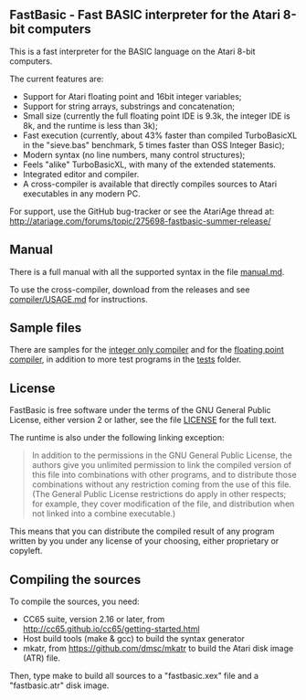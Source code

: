 FastBasic - Fast BASIC interpreter for the Atari 8-bit computers
----------------------------------------------------------------

This is a fast interpreter for the BASIC language on the Atari 8-bit computers.

The current features are:
- Support for Atari floating point and 16bit integer variables;
- Support for string arrays, substrings and concatenation;
- Small size (currently the full floating point IDE is 9.3k, the integer IDE is 8k, and the runtime is less than 3k);
- Fast execution (currently, about 43% faster than compiled TurboBasicXL in the "sieve.bas" benchmark, 5 times faster than OSS Integer Basic);
- Modern syntax (no line numbers, many control structures);
- Feels "alike" TurboBasicXL, with many of the extended statements.
- Integrated editor and compiler.
- A cross-compiler is available that directly compiles sources to Atari executables in any modern PC.

For support, use the GitHub bug-tracker or see the AtariAge thread at:
http://atariage.com/forums/topic/275698-fastbasic-summer-release/


Manual
------

There is a full manual with all the supported syntax in the file [manual.md](manual.md).

To use the cross-compiler, download from the releases and see [compiler/USAGE.md](compiler/USAGE.md) for instructions.


Sample files
------------

There are samples for the [integer only compiler](samples/int/) and for the [floating point compiler](samples/fp/), in addition to more test programs in the [tests](tests/) folder.


License
-------

FastBasic is free software under the terms of the GNU General Public License,
either version 2 or lather, see the file [LICENSE](LICENSE) for the full text.

The runtime is also under the following linking exception:

> In addition to the permissions in the GNU General Public License, the authors
> give you unlimited permission to link the compiled version of this file into
> combinations with other programs, and to distribute those combinations without
> any restriction coming from the use of this file. (The General Public License
> restrictions do apply in other respects; for example, they cover modification
> of the file, and distribution when not linked into a combine executable.)

This means that you can distribute the compiled result of any program written
by you under any license of your choosing, either proprietary or copyleft.


Compiling the sources
---------------------

To compile the sources, you need:
- CC65 suite, version 2.16 or later, from http://cc65.github.io/cc65/getting-started.html
- Host build tools (make & gcc) to build the syntax generator
- mkatr, from https://github.com/dmsc/mkatr to build the Atari disk image (ATR) file.

Then, type make to build all sources to a "fastbasic.xex" file and a "fastbasic.atr" disk image.

